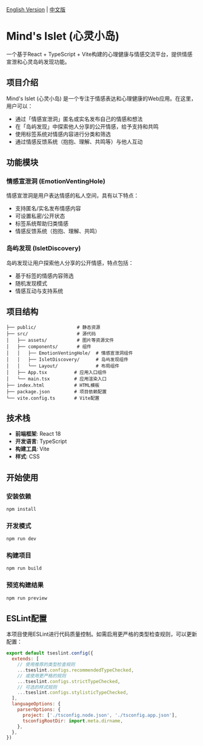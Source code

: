 [English Version](./README_EN.md) | [中文版](./README.md)

# Mind's Islet (心灵小岛)

一个基于React + TypeScript + Vite构建的心理健康与情感交流平台，提供情感宣泄和心灵岛屿发现功能。

## 项目介绍

Mind's Islet (心灵小岛) 是一个专注于情感表达和心理健康的Web应用。在这里，用户可以：

- 通过「情感宣泄洞」匿名或实名发布自己的情感和想法
- 在「岛屿发现」中探索他人分享的公开情感，给予支持和共鸣
- 使用标签系统对情感内容进行分类和筛选
- 通过情感反馈系统（抱抱、理解、共鸣等）与他人互动

## 功能模块

### 情感宣泄洞 (EmotionVentingHole)

情感宣泄洞是用户表达情感的私人空间，具有以下特点：

- 支持匿名/实名发布情感内容
- 可设置私密/公开状态
- 标签系统帮助归类情感
- 情感反馈系统（抱抱、理解、共鸣）

### 岛屿发现 (IsletDiscovery)

岛屿发现让用户探索他人分享的公开情感，特点包括：

- 基于标签的情感内容筛选
- 随机发现模式
- 情感互动与支持系统

## 项目结构

```
├── public/               # 静态资源
├── src/                  # 源代码
│   ├── assets/           # 图片等资源文件
│   ├── components/       # 组件
│   │   ├── EmotionVentingHole/  # 情感宣泄洞组件
│   │   ├── IsletDiscovery/      # 岛屿发现组件
│   │   └── Layout/              # 布局组件
│   ├── App.tsx          # 应用入口组件
│   └── main.tsx         # 应用渲染入口
├── index.html           # HTML模板
├── package.json         # 项目依赖配置
└── vite.config.ts       # Vite配置
```

## 技术栈

- **前端框架**: React 18
- **开发语言**: TypeScript
- **构建工具**: Vite
- **样式**: CSS

## 开始使用

### 安装依赖

```bash
npm install
```

### 开发模式

```bash
npm run dev
```

### 构建项目

```bash
npm run build
```

### 预览构建结果

```bash
npm run preview
```

## ESLint配置

本项目使用ESLint进行代码质量控制。如需启用更严格的类型检查规则，可以更新配置：

```js
export default tseslint.config({
  extends: [
    // 使用推荐的类型检查规则
    ...tseslint.configs.recommendedTypeChecked,
    // 或使用更严格的规则
    ...tseslint.configs.strictTypeChecked,
    // 可选的样式规则
    ...tseslint.configs.stylisticTypeChecked,
  ],
  languageOptions: {
    parserOptions: {
      project: ['./tsconfig.node.json', './tsconfig.app.json'],
      tsconfigRootDir: import.meta.dirname,
    },
  },
})
```
